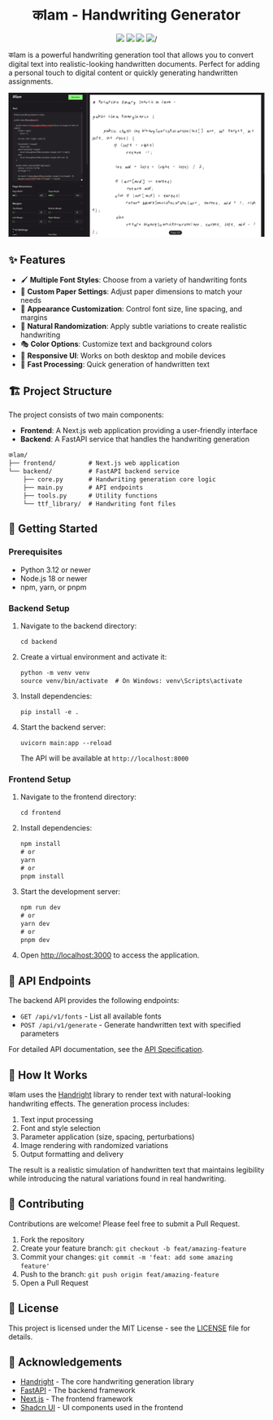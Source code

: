 <h1 align="center">
कlam - Handwriting Generator
</h1>

<p align="center"> 
<img src="https://img.shields.io/badge/license-MIT-blue.svg"/>
<img src="https://img.shields.io/badge/version-0.1.0-green.svg"/>
<img src="https://img.shields.io/badge/Python-3.12%2B-blue"/>
<img src="https://img.shields.io/badge/Next.js-15.3%2B-black"/>/
</p>

कlam is a powerful handwriting generation tool that allows you to convert digital text into realistic-looking handwritten documents. Perfect for adding a personal touch to digital content or quickly generating handwritten assignments.

![Screenshot of कlam Application](./assets/dash-2025-05-21_09-24.png)

## ✨ Features

- 🖌️ **Multiple Font Styles**: Choose from a variety of handwriting fonts
- 📄 **Custom Paper Settings**: Adjust paper dimensions to match your needs
- 🎨 **Appearance Customization**: Control font size, line spacing, and margins
- 🔀 **Natural Randomization**: Apply subtle variations to create realistic handwriting
- 🎭 **Color Options**: Customize text and background colors
- 📱 **Responsive UI**: Works on both desktop and mobile devices
- 🚀 **Fast Processing**: Quick generation of handwritten text

## 🏗️ Project Structure

The project consists of two main components:

- **Frontend**: A Next.js web application providing a user-friendly interface
- **Backend**: A FastAPI service that handles the handwriting generation

```
कlam/
├── frontend/         # Next.js web application
└── backend/          # FastAPI backend service
    ├── core.py       # Handwriting generation core logic
    ├── main.py       # API endpoints
    ├── tools.py      # Utility functions
    └── ttf_library/  # Handwriting font files
```

## 🚀 Getting Started

### Prerequisites

- Python 3.12 or newer
- Node.js 18 or newer
- npm, yarn, or pnpm

### Backend Setup

1. Navigate to the backend directory:

   ```
   cd backend
   ```

2. Create a virtual environment and activate it:

   ```
   python -m venv venv
   source venv/bin/activate  # On Windows: venv\Scripts\activate
   ```

3. Install dependencies:

   ```
   pip install -e .
   ```

4. Start the backend server:

   ```
   uvicorn main:app --reload
   ```

   The API will be available at `http://localhost:8000`

### Frontend Setup

1. Navigate to the frontend directory:

   ```
   cd frontend
   ```

2. Install dependencies:

   ```
   npm install
   # or
   yarn
   # or
   pnpm install
   ```

3. Start the development server:

   ```
   npm run dev
   # or
   yarn dev
   # or
   pnpm dev
   ```

4. Open [http://localhost:3000](http://localhost:3000) to access the application.

## 🔧 API Endpoints

The backend API provides the following endpoints:

- `GET /api/v1/fonts` - List all available fonts
- `POST /api/v1/generate` - Generate handwritten text with specified parameters

For detailed API documentation, see the [API Specification](./backend/docs/api_specification.md).

## 🧩 How It Works

कlam uses the [Handright](https://github.com/Gsllchb/Handright) library to render text with natural-looking handwriting effects. The generation process includes:

1. Text input processing
2. Font and style selection
3. Parameter application (size, spacing, perturbations)
4. Image rendering with randomized variations
5. Output formatting and delivery

The result is a realistic simulation of handwritten text that maintains legibility while introducing the natural variations found in real handwriting.

## 🤝 Contributing

Contributions are welcome! Please feel free to submit a Pull Request.

1. Fork the repository
2. Create your feature branch: `git checkout -b feat/amazing-feature`
3. Commit your changes: `git commit -m 'feat: add some amazing feature'`
4. Push to the branch: `git push origin feat/amazing-feature`
5. Open a Pull Request

## 📄 License

This project is licensed under the MIT License - see the [LICENSE](./LICENSE.md) file for details.

## 🙏 Acknowledgements

- [Handright](https://github.com/Gsllchb/Handright) - The core handwriting generation library
- [FastAPI](https://fastapi.tiangolo.com/) - The backend framework
- [Next.js](https://nextjs.org/) - The frontend framework
- [Shadcn UI](https://ui.shadcn.com/) - UI components used in the frontend
